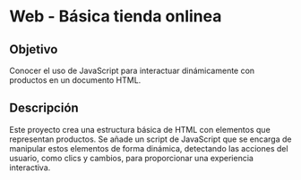 # Web - Básica tienda onlinea


## Objetivo

Conocer el uso de JavaScript para interactuar dinámicamente con productos en un documento HTML.


## Descripción

Este proyecto crea una estructura básica de HTML con elementos que representan productos. Se añade un script de JavaScript que se encarga de manipular estos elementos de forma dinámica, detectando las acciones del usuario, como clics y cambios, para proporcionar una experiencia interactiva.
